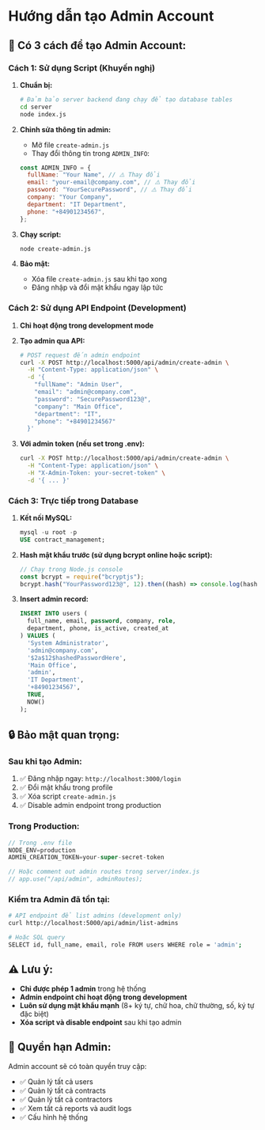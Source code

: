 # Hướng dẫn tạo Admin Account

## 🔐 Có 3 cách để tạo Admin Account:

### **Cách 1: Sử dụng Script (Khuyến nghị)**

1. **Chuẩn bị:**

   ```bash
   # Đảm bảo server backend đang chạy để tạo database tables
   cd server
   node index.js
   ```

2. **Chỉnh sửa thông tin admin:**

   - Mở file `create-admin.js`
   - Thay đổi thông tin trong `ADMIN_INFO`:

   ```javascript
   const ADMIN_INFO = {
     fullName: "Your Name", // ⚠️ Thay đổi
     email: "your-email@company.com", // ⚠️ Thay đổi
     password: "YourSecurePassword", // ⚠️ Thay đổi
     company: "Your Company",
     department: "IT Department",
     phone: "+84901234567",
   };
   ```

3. **Chạy script:**

   ```bash
   node create-admin.js
   ```

4. **Bảo mật:**
   - Xóa file `create-admin.js` sau khi tạo xong
   - Đăng nhập và đổi mật khẩu ngay lập tức

### **Cách 2: Sử dụng API Endpoint (Development)**

1. **Chỉ hoạt động trong development mode**
2. **Tạo admin qua API:**

   ```bash
   # POST request đến admin endpoint
   curl -X POST http://localhost:5000/api/admin/create-admin \
     -H "Content-Type: application/json" \
     -d '{
       "fullName": "Admin User",
       "email": "admin@company.com",
       "password": "SecurePassword123@",
       "company": "Main Office",
       "department": "IT",
       "phone": "+84901234567"
     }'
   ```

3. **Với admin token (nếu set trong .env):**
   ```bash
   curl -X POST http://localhost:5000/api/admin/create-admin \
     -H "Content-Type: application/json" \
     -H "X-Admin-Token: your-secret-token" \
     -d '{ ... }'
   ```

### **Cách 3: Trực tiếp trong Database**

1. **Kết nối MySQL:**

   ```sql
   mysql -u root -p
   USE contract_management;
   ```

2. **Hash mật khẩu trước (sử dụng bcrypt online hoặc script):**

   ```javascript
   // Chạy trong Node.js console
   const bcrypt = require("bcryptjs");
   bcrypt.hash("YourPassword123@", 12).then((hash) => console.log(hash));
   ```

3. **Insert admin record:**
   ```sql
   INSERT INTO users (
     full_name, email, password, company, role,
     department, phone, is_active, created_at
   ) VALUES (
     'System Administrator',
     'admin@company.com',
     '$2a$12$hashedPasswordHere',
     'Main Office',
     'admin',
     'IT Department',
     '+84901234567',
     TRUE,
     NOW()
   );
   ```

## 🔒 Bảo mật quan trọng:

### **Sau khi tạo Admin:**

1. ✅ Đăng nhập ngay: `http://localhost:3000/login`
2. ✅ Đổi mật khẩu trong profile
3. ✅ Xóa script `create-admin.js`
4. ✅ Disable admin endpoint trong production

### **Trong Production:**

```javascript
// Trong .env file
NODE_ENV=production
ADMIN_CREATION_TOKEN=your-super-secret-token

// Hoặc comment out admin routes trong server/index.js
// app.use("/api/admin", adminRoutes);
```

### **Kiểm tra Admin đã tồn tại:**

```bash
# API endpoint để list admins (development only)
curl http://localhost:5000/api/admin/list-admins

# Hoặc SQL query
SELECT id, full_name, email, role FROM users WHERE role = 'admin';
```

## ⚠️ Lưu ý:

- **Chỉ được phép 1 admin** trong hệ thống
- **Admin endpoint chỉ hoạt động trong development**
- **Luôn sử dụng mật khẩu mạnh** (8+ ký tự, chữ hoa, chữ thường, số, ký tự đặc biệt)
- **Xóa script và disable endpoint** sau khi tạo admin

## 🎯 Quyền hạn Admin:

Admin account sẽ có toàn quyền truy cập:

- ✅ Quản lý tất cả users
- ✅ Quản lý tất cả contracts
- ✅ Quản lý tất cả contractors
- ✅ Xem tất cả reports và audit logs
- ✅ Cấu hình hệ thống
